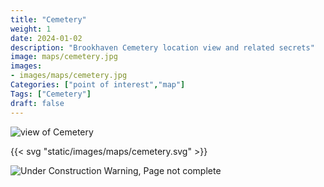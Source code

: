 ```yaml
---
title: "Cemetery"
weight: 1
date: 2024-01-02
description: "Brookhaven Cemetery location view and related secrets"
image: maps/cemetery.jpg
images:
- images/maps/cemetery.jpg
Categories: ["point of interest","map"]
Tags: ["Cemetery"]
draft: false
--- 
```



<!-- ![LOC PIC]() -->

![view of Cemetery](/images/maps/cemetery.jpg)

{{< svg "static/images/maps/cemetery.svg" >}}

![Under Construction Warning, Page not complete](/images/under_construction.png)

<!-- <hr style="background-color: #28b44c" size=8>

### CaseBook Items

- [URL](/)

<hr style="background-color: #28b44c" size=8>

### Quests

- [URL](/) -->
